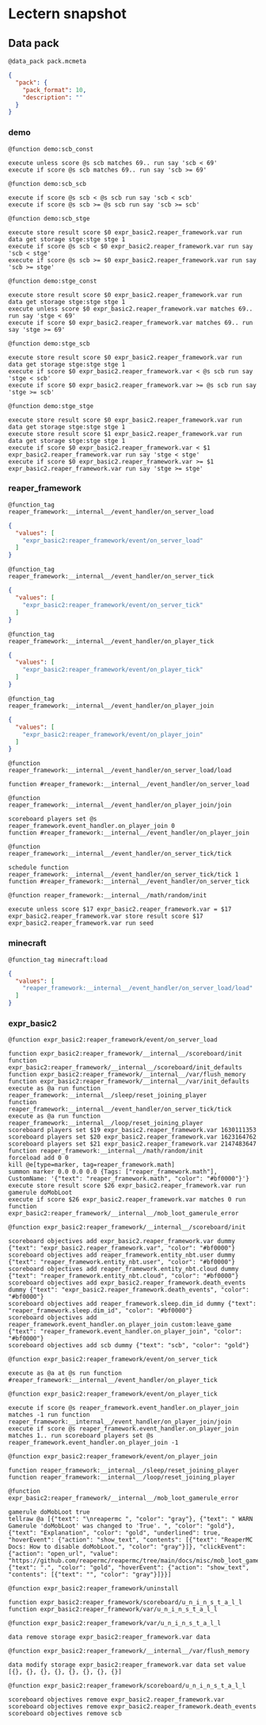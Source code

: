 # Lectern snapshot

## Data pack

`@data_pack pack.mcmeta`

```json
{
  "pack": {
    "pack_format": 10,
    "description": ""
  }
}
```

### demo

`@function demo:scb_const`

```mcfunction
execute unless score @s scb matches 69.. run say 'scb < 69'
execute if score @s scb matches 69.. run say 'scb >= 69'
```

`@function demo:scb_scb`

```mcfunction
execute if score @s scb < @s scb run say 'scb < scb'
execute if score @s scb >= @s scb run say 'scb >= scb'
```

`@function demo:scb_stge`

```mcfunction
execute store result score $0 expr_basic2.reaper_framework.var run data get storage stge:stge stge 1
execute if score @s scb < $0 expr_basic2.reaper_framework.var run say 'scb < stge'
execute if score @s scb >= $0 expr_basic2.reaper_framework.var run say 'scb >= stge'
```

`@function demo:stge_const`

```mcfunction
execute store result score $0 expr_basic2.reaper_framework.var run data get storage stge:stge stge 1
execute unless score $0 expr_basic2.reaper_framework.var matches 69.. run say 'stge < 69'
execute if score $0 expr_basic2.reaper_framework.var matches 69.. run say 'stge >= 69'
```

`@function demo:stge_scb`

```mcfunction
execute store result score $0 expr_basic2.reaper_framework.var run data get storage stge:stge stge 1
execute if score $0 expr_basic2.reaper_framework.var < @s scb run say 'stge < scb'
execute if score $0 expr_basic2.reaper_framework.var >= @s scb run say 'stge >= scb'
```

`@function demo:stge_stge`

```mcfunction
execute store result score $0 expr_basic2.reaper_framework.var run data get storage stge:stge stge 1
execute store result score $1 expr_basic2.reaper_framework.var run data get storage stge:stge stge 1
execute if score $0 expr_basic2.reaper_framework.var < $1 expr_basic2.reaper_framework.var run say 'stge < stge'
execute if score $0 expr_basic2.reaper_framework.var >= $1 expr_basic2.reaper_framework.var run say 'stge >= stge'
```

### reaper_framework

`@function_tag reaper_framework:__internal__/event_handler/on_server_load`

```json
{
  "values": [
    "expr_basic2:reaper_framework/event/on_server_load"
  ]
}
```

`@function_tag reaper_framework:__internal__/event_handler/on_server_tick`

```json
{
  "values": [
    "expr_basic2:reaper_framework/event/on_server_tick"
  ]
}
```

`@function_tag reaper_framework:__internal__/event_handler/on_player_tick`

```json
{
  "values": [
    "expr_basic2:reaper_framework/event/on_player_tick"
  ]
}
```

`@function_tag reaper_framework:__internal__/event_handler/on_player_join`

```json
{
  "values": [
    "expr_basic2:reaper_framework/event/on_player_join"
  ]
}
```

`@function reaper_framework:__internal__/event_handler/on_server_load/load`

```mcfunction
function #reaper_framework:__internal__/event_handler/on_server_load
```

`@function reaper_framework:__internal__/event_handler/on_player_join/join`

```mcfunction
scoreboard players set @s reaper_framework.event_handler.on_player_join 0
function #reaper_framework:__internal__/event_handler/on_player_join
```

`@function reaper_framework:__internal__/event_handler/on_server_tick/tick`

```mcfunction
schedule function reaper_framework:__internal__/event_handler/on_server_tick/tick 1
function #reaper_framework:__internal__/event_handler/on_server_tick
```

`@function reaper_framework:__internal__/math/random/init`

```mcfunction
execute unless score $17 expr_basic2.reaper_framework.var = $17 expr_basic2.reaper_framework.var store result score $17 expr_basic2.reaper_framework.var run seed
```

### minecraft

`@function_tag minecraft:load`

```json
{
  "values": [
    "reaper_framework:__internal__/event_handler/on_server_load/load"
  ]
}
```

### expr_basic2

`@function expr_basic2:reaper_framework/event/on_server_load`

```mcfunction
function expr_basic2:reaper_framework/__internal__/scoreboard/init
function expr_basic2:reaper_framework/__internal__/scoreboard/init_defaults
function expr_basic2:reaper_framework/__internal__/var/flush_memory
function expr_basic2:reaper_framework/__internal__/var/init_defaults
execute as @a run function reaper_framework:__internal__/sleep/reset_joining_player
function reaper_framework:__internal__/event_handler/on_server_tick/tick
execute as @a run function reaper_framework:__internal__/loop/reset_joining_player
scoreboard players set $19 expr_basic2.reaper_framework.var 1630111353
scoreboard players set $20 expr_basic2.reaper_framework.var 1623164762
scoreboard players set $21 expr_basic2.reaper_framework.var 2147483647
function reaper_framework:__internal__/math/random/init
forceload add 0 0
kill @e[type=marker, tag=reaper_framework.math]
summon marker 0.0 0.0 0.0 {Tags: ["reaper_framework.math"], CustomName: '{"text": "reaper_framework.math", "color": "#bf0000"}'}
execute store result score $26 expr_basic2.reaper_framework.var run gamerule doMobLoot
execute if score $26 expr_basic2.reaper_framework.var matches 0 run function expr_basic2:reaper_framework/__internal__/mob_loot_gamerule_error
```

`@function expr_basic2:reaper_framework/__internal__/scoreboard/init`

```mcfunction
scoreboard objectives add expr_basic2.reaper_framework.var dummy {"text": "expr_basic2.reaper_framework.var", "color": "#bf0000"}
scoreboard objectives add reaper_framework.entity_nbt.user dummy {"text": "reaper_framework.entity_nbt.user", "color": "#bf0000"}
scoreboard objectives add reaper_framework.entity_nbt.cloud dummy {"text": "reaper_framework.entity_nbt.cloud", "color": "#bf0000"}
scoreboard objectives add expr_basic2.reaper_framework.death_events dummy {"text": "expr_basic2.reaper_framework.death_events", "color": "#bf0000"}
scoreboard objectives add reaper_framework.sleep.dim_id dummy {"text": "reaper_framework.sleep.dim_id", "color": "#bf0000"}
scoreboard objectives add reaper_framework.event_handler.on_player_join custom:leave_game {"text": "reaper_framework.event_handler.on_player_join", "color": "#bf0000"}
scoreboard objectives add scb dummy {"text": "scb", "color": "gold"}
```

`@function expr_basic2:reaper_framework/event/on_server_tick`

```mcfunction
execute as @a at @s run function #reaper_framework:__internal__/event_handler/on_player_tick
```

`@function expr_basic2:reaper_framework/event/on_player_tick`

```mcfunction
execute if score @s reaper_framework.event_handler.on_player_join matches -1 run function reaper_framework:__internal__/event_handler/on_player_join/join
execute if score @s reaper_framework.event_handler.on_player_join matches 1.. run scoreboard players set @s reaper_framework.event_handler.on_player_join -1
```

`@function expr_basic2:reaper_framework/event/on_player_join`

```mcfunction
function reaper_framework:__internal__/sleep/reset_joining_player
function reaper_framework:__internal__/loop/reset_joining_player
```

`@function expr_basic2:reaper_framework/__internal__/mob_loot_gamerule_error`

```mcfunction
gamerule doMobLoot true
tellraw @a [{"text": "\nreapermc ", "color": "gray"}, {"text": " WARN Gamerule 'doMobLoot' was changed to 'True'. ", "color": "gold"}, {"text": "Explanation", "color": "gold", "underlined": true, "hoverEvent": {"action": "show_text", "contents": [{"text": "ReaperMC Docs: How to disable doMobLoot.", "color": "gray"}]}, "clickEvent": {"action": "open_url", "value": "https://github.com/reapermc/reapermc/tree/main/docs/misc/mob_loot_gamerule.md"}}, {"text": ".", "color": "gold", "hoverEvent": {"action": "show_text", "contents": [{"text": "", "color": "gray"}]}}]
```

`@function expr_basic2:reaper_framework/uninstall`

```mcfunction
function expr_basic2:reaper_framework/scoreboard/u_n_i_n_s_t_a_l_l
function expr_basic2:reaper_framework/var/u_n_i_n_s_t_a_l_l
```

`@function expr_basic2:reaper_framework/var/u_n_i_n_s_t_a_l_l`

```mcfunction
data remove storage expr_basic2:reaper_framework.var data
```

`@function expr_basic2:reaper_framework/__internal__/var/flush_memory`

```mcfunction
data modify storage expr_basic2:reaper_framework.var data set value [{}, {}, {}, {}, {}, {}, {}, {}]
```

`@function expr_basic2:reaper_framework/scoreboard/u_n_i_n_s_t_a_l_l`

```mcfunction
scoreboard objectives remove expr_basic2.reaper_framework.var
scoreboard objectives remove expr_basic2.reaper_framework.death_events
scoreboard objectives remove scb
```
